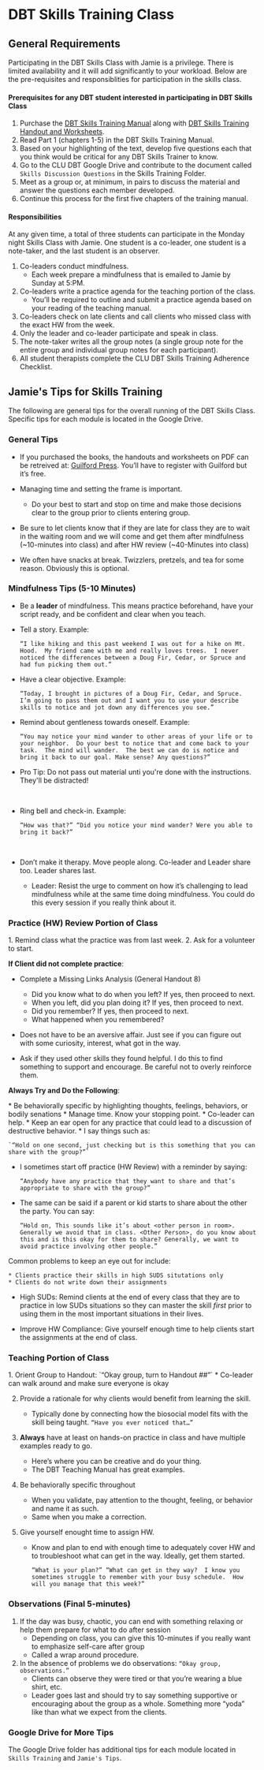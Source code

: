 # DBT Skills Training Class

## General Requirements

Participating in the DBT Skills Class with Jamie is a privilege. There is limited availability and it will add significantly to your workload. Below are the pre-requisites and responsiblities for participation in the skills class.  

#### Prerequisites for any DBT student interested in participating in DBT Skills Class
1. Purchase the <a  href="https://www.amazon.com/DBT-Skills-Training-Manual-Second/dp/1462516998/ref=dp_rm_img_0">DBT Skills Training Manual</a> along with  <a  href="https://www.amazon.com/Skills-Training-Handouts-Worksheets-Second/dp/1572307811/ref=sr_1_1?ie=UTF8&qid=1503937160&sr=8-1&keywords=dbt+skills+training+handouts+and+worksheets+second+edition">DBT Skills Training Handout and Worksheets</a>. 
2. Read Part 1 (chapters 1-5) in the DBT Skills Training Manual.
3. Based on your highlighting of the text, develop five questions each that you think would be critical for any DBT Skills Trainer to know.
4. Go to the CLU DBT Google Drive and contribute to the document called `Skills Discussion Questions` in the Skills Training Folder.
5. Meet as a group or, at minimum, in pairs to discuss the material and answer the questions each member developed.
6. Continue this process for the first five chapters of the training manual. 


#### Responsibilities

At any given time, a total of three students can participate in the Monday night Skills Class with Jamie. One student is a co-leader, one student is a note-taker, and the last student is an observer.

1. Co-leaders conduct mindfulness.  
    * Each week prepare a mindfulness that is emailed to Jamie by Sunday at 5:PM.
2. Co-leaders write a practice agenda for the teaching portion of the class.
    * You'll be required to outline and submit a practice agenda based on your reading of the teaching manual.
3. Co-leaders check on late clients and call clients who missed class with the exact HW from the week. 
4. Only the leader and co-leader participate and speak in class. 
5. The note-taker writes all the group notes (a single group note for the entire group and individual group notes for each participant).
6. All student therapists complete the CLU DBT Skills Training Adherence Checklist.


## Jamie's Tips for Skills Training

The following are general tips for the overall running of the DBT Skills Class. Specific tips for each module is located in the Google Drive.

### General Tips



* If you purchased the books, the handouts and worksheets on PDF can be retreived at: <a  href="https://www.guilford.com/skills-training-manual">Guilford Press</a>. You’ll have to register with Guilford but it’s free. 

* Managing time and setting the frame is important.
    * Do your best to start and stop on time and make those decisions clear to the group prior to clients entering group.  
* Be sure to let clients know that if they are late for class they are to wait in the waiting room and we will come and get them after mindfulness (~10-minutes into class) and after HW review (~40-Minutes into class)
* We often have snacks at break.  Twizzlers, pretzels, and tea for some reason.  Obviously this is optional.

### Mindfulness Tips (5-10 Minutes)
<p>

* Be a <strong>leader</strong> of mindfulness.  This means practice beforehand, have your script ready, and be confident and clear when you teach.
* Tell a story. Example: 

    `“I like hiking and this past weekend I was out for a hike on Mt. Hood.  My friend came with me and really loves trees.  I never noticed the differences between a Doug Fir, Cedar, or Spruce and had fun picking them out.”`
</p>

* Have a clear objective. Example: 

    `“Today, I brought in pictures of a Doug Fir, Cedar, and Spruce.  I’m going to pass them out and I want you to use your describe skills to notice and jot down any differences you see.”`

* Remind about gentleness towards oneself. Example: 
    
    `“You may notice your mind wander to other areas of your life or to your neighbor.  Do your best to notice that and come back to your task.  The mind will wander.  The best we can do is notice and bring it back to our goal. Make sense? Any questions?”` 
    
* Pro Tip: Do not pass out material unti you're done with the instructions.  They'll be distracted!
<br>

* Ring bell and check-in. Example: 
   
    `“How was that?” “Did you notice your mind wander? Were you able to bring it back?”`
<br>

* Don’t make it therapy.  Move people along. Co-leader and Leader share too. Leader shares last.  

    * Leader: Resist the urge to comment on how it’s challenging to lead mindfulness while at the same time doing mindfulness. You could do this every session if you really think about it.</p>

### Practice (HW) Review Portion of Class
<p>
1. Remind class what the practice was from last week.
2. Ask for a volunteer to start.

<strong> If Client did not complete practice</strong>:

* Complete a Missing Links Analysis (General Handout 8)
    * Did you know what to do when you left? If yes, then proceed to next.
    * When you left, did you plan doing it? If yes, then proceed to next.
    * Did you remember? If yes, then proceed to next.
    * What happened when you remembered?

* Does not have to be an aversive affair.  Just see if you can figure out with some curiosity, interest, what got in the way.   

* Ask if they used other skills they found helpful. I do this to find something to support and encourage. Be careful not to overly reinforce them. 
</p>
<strong>Always Try and Do the Following</strong>:
<p>
* Be behaviorally specific by highlighting thoughts, feelings, behaviors, or bodily senations
* Manage time. Know your stopping point.
    * Co-leader can help. 
* Keep an ear open for any practice that could lead to a discussion of destructive behavior. 
  * I say things such as:
  
    `“Hold on one second, just checking but is this something that you can share with the group?”`
  
  * I sometimes start off practice (HW Review) with a reminder by saying: 
  
    `“Anybody have any practice that they want to share and that’s appropriate to share with the group?”` 
    
  * The same can be said if a parent or kid starts to share about the other the party.  You can say:
  
    `“Hold on, This sounds like it’s about <other person in room>.  Generally we avoid that in class. <Other Person>, do you know about this and is this okay for them to share? Generally, we want to avoid practice involving other people.”`
    </p>

Common problems to keep an eye out for include:

    * Clients practice their skills in high SUDS situtations only
    * Clients do not write down their assignments

* High SUDs:  Remind clients at the end of every class that they are to practice in low SUDs situations so they can master the skill _first_ prior to using them in the most important situations in their lives.  

* Improve HW Compliance:  Give yourself enough time to help clients start the assignments at the end of class.

### Teaching Portion of Class
<p>
1. Orient Group to Handout: `“Okay group, turn to Handout ##”`
    * Co-leader can walk around and make sure everyone is okay

2. Provide a rationale for why clients would benefit from learning the skill. 
    * Typically done by connecting how the biosocial model fits with the skill being taught.
      `“Have you ever noticed that…”`

3. <strong>Always</strong> have at least on hands-on practice in class and have multiple examples ready to go.
    * Here’s where you can be creative and do your thing.
    * The DBT Teaching Manual has great examples.

4. Be behaviorally specific throughout
    * When you validate, pay attention to the thought, feeling, or behavior and name it as such.
    * Same when you make a correction.

5. Give yourself enought time to assign HW.
    * Know and plan to end with enough time to adequately cover HW and to troubleshoot what can get in the way. Ideally, get them started.
      
      `“What is your plan?” “What can get in they way?  I know you sometimes struggle to remember with your busy schedule.  How will you manage that this week?”`
      
      </p>

### Observations (Final 5-minutes)

1. If the day was busy, chaotic, you can end with something relaxing or help them prepare for what to do after session
    * Depending on class, you can give this 10-minutes if you really want to emphasize self-care after group
    * Called a wrap around procedure.
2. In the absence of problems we do observations: `“Okay group, observations.”`
    * Clients can observe they were tired or that you’re wearing a blue shirt, etc. 
    * Leader goes last and should try to say something supportive or encouraging about the group as a whole.  Something more “yoda” like than what we expect from the clients.
</p>

### Google Drive for More Tips

The Google Drive folder has additional tips for each module located in `Skills Training` and `Jamie's Tips`.
